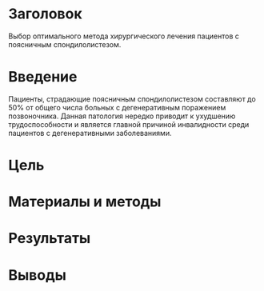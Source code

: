 # Заголовок

Выбор оптимального метода хирургического лечения пациентов с поясничным спондилолистезом. 

# Введение

Пациенты, страдающие поясничным спондилолистезом составляют до 50% от общего числа больных с дегенеративным поражением позвоночника. Данная патология нередко приводит к ухудшению трудоспособности и является главной причиной инвалидности среди пациентов с дегенеративными заболеваниями. 

# Цель

# Материалы и методы

# Результаты

# Выводы
